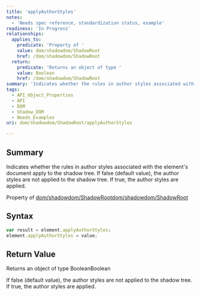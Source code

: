 ```yaml
---
title: 'applyAuthorStyles'
notes:
  - 'Needs spec reference, standardization status, example'
readiness: 'In Progress'
relationships:
  applies_to:
    predicate: 'Property of '
    value: dom/shadowdom/ShadowRoot
    href: /dom/shadowdom/ShadowRoot
  return:
    predicate: 'Returns an object of type '
    value: Boolean
    href: /dom/shadowdom/ShadowRoot
summary: 'Indicates whether the rules in author styles associated with the element''s document apply to the shadow tree. If false (default value), the author styles are not applied to the shadow tree. If true, the author styles are applied.'
tags:
  - API_Object_Properties
  - API
  - DOM
  - Shadow_DOM
  - Needs_Examples
uri: dom/shadowdom/ShadowRoot/applyAuthorStyles

---
```

## Summary

Indicates whether the rules in author styles associated with the element's document apply to the shadow tree. If false (default value), the author styles are not applied to the shadow tree. If true, the author styles are applied.

Property of [dom/shadowdom/ShadowRoot](/dom/shadowdom/ShadowRoot)[dom/shadowdom/ShadowRoot](/dom/shadowdom/ShadowRoot)

## Syntax

``` js
var result = element.applyAuthorStyles;
element.applyAuthorStyles = value;
```

## Return Value

Returns an object of type BooleanBoolean

If false (default value), the author styles are not applied to the shadow tree. If true, the author styles are applied.


